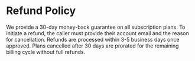 # Refund Policy

We provide a 30-day money-back guarantee on all subscription plans. To initiate a refund, the caller must provide their account email and the reason for cancellation. Refunds are processed within 3-5 business days once approved. Plans cancelled after 30 days are prorated for the remaining billing cycle without full refunds.
